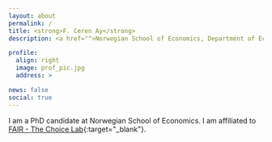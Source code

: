 ```yaml
---
layout: about
permalink: /
title: <strong>F. Ceren Ay</strong>
description: <a href="">Norwegian School of Economics, Department of Economics, FAIR - The Choice Lab</a>.

profile:
  align: right
  image: prof_pic.jpg
  address: >

news: false
social: true
---
```


I am a PhD candidate at Norwegian School of Economics. I am affiliated to [FAIR - The Choice Lab](https://www.nhh.no/en/research-centres/fair/research/){:target="\_blank"}. 

